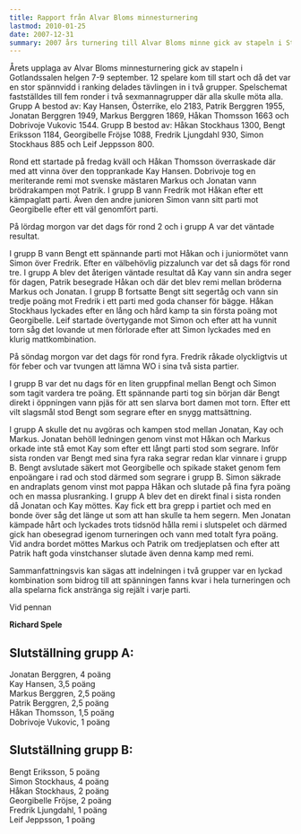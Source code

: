 ```yaml
---
title: Rapport från Alvar Bloms minnesturnering
lastmod: 2010-01-25
date: 2007-12-31
summary: 2007 års turnering till Alvar Bloms minne gick av stapeln i Stockholm helgen 7-9 september.  Läs Richard Speles rapport från turneringen.
---
```


Årets upplaga av Alvar Bloms minnesturnering gick av stapeln i Gotlandssalen helgen 7-9 september. 12 spelare kom till start och då det var en stor spännvidd i ranking delades tävlingen in i två grupper. Spelschemat fastställdes till fem ronder i två sexmannagrupper där alla skulle möta alla. Grupp A bestod av: Kay Hansen, Österrike, elo 2183, Patrik Berggren 1955, Jonatan Berggren 1949, Markus Berggren 1869, Håkan Thomsson 1663 och Dobrivoje Vukovic 1544. Grupp B bestod av: Håkan Stockhaus 1300, Bengt Eriksson 1184, Georgibelle Fröjse 1088, Fredrik Ljungdahl 930, Simon Stockhaus 885 och Leif Jeppsson 800.

Rond ett startade på fredag kväll och Håkan Thomsson överraskade där med att vinna över den topprankade Kay Hansen. Dobrivoje tog en meriterande remi mot svenske mästaren Markus och Jonatan vann brödrakampen mot Patrik. I grupp B vann Fredrik mot Håkan efter ett kämpaglatt parti. Även den andre junioren Simon vann sitt parti mot Georgibelle efter ett väl genomfört parti.

På lördag morgon var det dags för rond 2 och i grupp A var det väntade resultat.

I grupp B vann Bengt ett spännande parti mot Håkan och i juniormötet vann Simon över Fredrik. Efter en välbehövlig pizzalunch var det så dags för rond tre. I grupp A blev det återigen väntade resultat då Kay vann sin andra seger för dagen, Patrik besegrade Håkan och där det blev remi mellan bröderna Markus och Jonatan. I grupp B fortsatte Bengt sitt segertåg och vann sin tredje poäng mot Fredrik i ett parti med goda chanser för bägge. Håkan Stockhaus lyckades efter en lång och hård kamp ta sin första poäng mot Georgibelle. Leif startade övertygande mot Simon och efter att ha vunnit torn såg det lovande ut men förlorade efter att Simon lyckades med en klurig mattkombination.

På söndag morgon var det dags för rond fyra. Fredrik råkade olyckligtvis ut för feber och var tvungen att lämna WO i sina två sista partier.

I grupp B var det nu dags för en liten gruppfinal mellan Bengt och Simon som tagit vardera tre poäng. Ett spännande parti tog sin början där Bengt direkt i öppningen vann pjäs för att sen slarva bort damen mot torn. Efter ett vilt slagsmål stod Bengt som segrare efter en snygg mattsättning.

I grupp A skulle det nu avgöras och kampen stod mellan Jonatan, Kay och Markus. Jonatan behöll ledningen genom vinst mot Håkan och Markus orkade inte stå emot Kay som efter ett långt parti stod som segrare. Inför sista ronden var Bengt med sina fyra raka segrar redan klar vinnare i grupp B. Bengt avslutade säkert mot Georgibelle och spikade staket genom fem enpoängare i rad och stod därmed som segrare i grupp B. Simon säkrade en andraplats genom vinst mot pappa Håkan och slutade på fina fyra poäng och en massa plusranking. I grupp A blev det en direkt final i sista ronden då Jonatan och Kay möttes. Kay fick ett bra grepp i partiet och med en bonde över såg det länge ut som att han skulle ta hem segern. Men Jonatan kämpade hårt och lyckades trots tidsnöd hålla remi i slutspelet och därmed gick han obesegrad igenom turneringen och vann med totalt fyra poäng. Vid andra bordet möttes Markus och Patrik om tredjeplatsen och efter att Patrik haft goda vinstchanser slutade även denna kamp med remi.

Sammanfattningsvis kan sägas att indelningen i två grupper var en lyckad kombination som bidrog till att spänningen fanns kvar i hela turneringen och alla spelarna fick anstränga sig rejält i varje parti.

Vid pennan

**Richard Spele**

Slutställning grupp A:
----------

Jonatan Berggren, 4 poäng  
Kay Hansen, 3,5 poäng  
Markus Berggren, 2,5 poäng  
Patrik Berggren, 2,5 poäng  
Håkan Thomsson, 1,5 poäng  
Dobrivoje Vukovic, 1 poäng   

Slutställning grupp B:
----------

Bengt Eriksson, 5 poäng  
Simon Stockhaus, 4 poäng  
Håkan Stockhaus, 2 poäng  
Georgibelle Fröjse, 2 poäng  
Fredrik Ljungdahl, 1 poäng  
Leif Jeppsson, 1 poäng